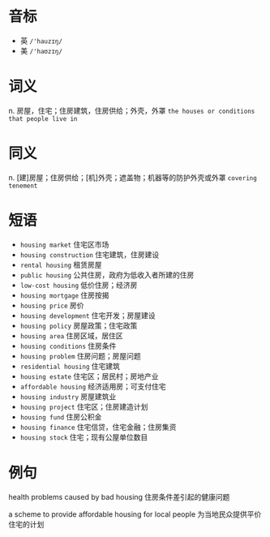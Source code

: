 # 音标

- 英 `/'hauzɪŋ/`
- 美 `/'haʊzɪŋ/`

# 词义

n. 房屋，住宅；住房建筑，住房供给；外壳，外罩
`the houses or conditions that people live in`

# 同义

n. [建]房屋；住房供给；[机]外壳；遮盖物；机器等的防护外壳或外罩
`covering` `tenement`

# 短语

- `housing market` 住宅区市场
- `housing construction` 住宅建筑，住房建设
- `rental housing` 租赁房屋
- `public housing` 公共住房，政府为低收入者所建的住房
- `low-cost housing` 低价住房；经济房
- `housing mortgage` 住房按揭
- `housing price` 房价
- `housing development` 住宅开发；房屋建设
- `housing policy` 房屋政策；住宅政策
- `housing area` 住房区域，居住区
- `housing conditions` 住房条件
- `housing problem` 住房问题；房屋问题
- `residential housing` 住宅建筑
- `housing estate` 住宅区；居民村；房地产业
- `affordable housing` 经济适用房；可支付住宅
- `housing industry` 房屋建筑业
- `housing project` 住宅区；住房建造计划
- `housing fund` 住房公积金
- `housing finance` 住宅信贷，住宅金融；住房集资
- `housing stock` 住宅；现有公屋单位数目

# 例句

health problems caused by bad housing
住房条件差引起的健康问题

a scheme to provide affordable housing for local people
为当地民众提供平价住宅的计划


